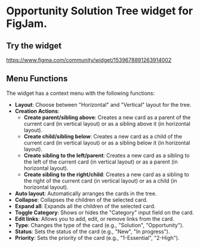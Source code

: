 # Opportunity Solution Tree widget for FigJam.

## Try the widget
https://www.figma.com/community/widget/1539678891263914002

## Menu Functions

The widget has a context menu with the following functions:

- **Layout**: Choose between "Horizontal" and "Vertical" layout for the tree.
- **Creation Actions**:
    - **Create parent/sibling above**: Creates a new card as a parent of the current card (in vertical layout) or as a sibling above it (in horizontal layout).
    - **Create child/sibling below**: Creates a new card as a child of the current card (in vertical layout) or as a sibling below it (in horizontal layout).
    - **Create sibling to the left/parent**: Creates a new card as a sibling to the left of the current card (in vertical layout) or as a parent (in horizontal layout).
    - **Create sibling to the right/child**: Creates a new card as a sibling to the right of the current card (in vertical layout) or as a child (in horizontal layout).
- **Auto layout**: Automatically arranges the cards in the tree.
- **Collapse**: Collapses the children of the selected card.
- **Expand all**: Expands all the children of the selected card.
- **Toggle Category**: Shows or hides the "Category" input field on the card.
- **Edit links**: Allows you to add, edit, or remove links from the card.
- **Type**: Changes the type of the card (e.g., "Solution", "Opportunity").
- **Status**: Sets the status of the card (e.g., "New", "In progress").
- **Priority**: Sets the priority of the card (e.g., "1-Essential", "2-High").